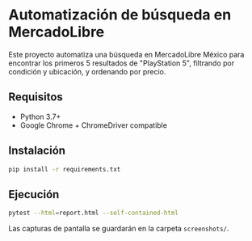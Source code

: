 # Automatización de búsqueda en MercadoLibre

Este proyecto automatiza una búsqueda en MercadoLibre México para encontrar los primeros 5 resultados de "PlayStation 5", filtrando por condición y ubicación, y ordenando por precio.

## Requisitos

- Python 3.7+
- Google Chrome + ChromeDriver compatible

## Instalación

```bash
pip install -r requirements.txt
```

## Ejecución

```bash
pytest --html=report.html --self-contained-html
```

Las capturas de pantalla se guardarán en la carpeta `screenshots/`.
